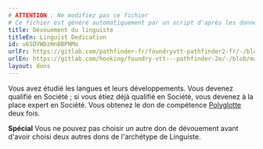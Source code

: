 ```yaml
---
# ATTENTION : Ne modifiez pas ce fichier
# Ce fichier est généré automatiquement par un script d'après les données du module Foundry VTT officiel et de sa traduction
title: Dévouement du linguiste
titleEn: Linguist Dedication
id: u6SDVWbzHnBBPNMo
urlFr: https://gitlab.com/pathfinder-fr/foundryvtt-pathfinder2-fr/-/blob/master/data/feats/u6SDVWbzHnBBPNMo.htm
urlEn: https://gitlab.com/hooking/foundry-vtt---pathfinder-2e/-/blob/master/packs/data/feats.db/linguist-dedication.json
layout: dons
---
```

Vous avez étudié les langues et leurs développements. Vous devenez qualifié en Société ; si vous étiez déjà qualifié en Société, vous devenez à la place expert en Société. Vous obtenez le don de compétence  [Polyglotte](polyglotte.md) deux fois.

**Spécial** Vous ne pouvez pas choisir un autre don de dévouement avant d'avoir choisi deux autres dons de l'archétype de Linguiste.
